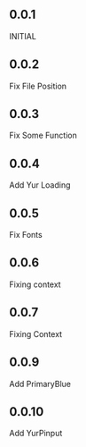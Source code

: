 ## 0.0.1
INITIAL
## 0.0.2
Fix File Position
## 0.0.3
Fix Some Function
## 0.0.4
Add Yur Loading
## 0.0.5
Fix Fonts
## 0.0.6
Fixing context
## 0.0.7
Fixing Context
## 0.0.9
Add PrimaryBlue
## 0.0.10
Add YurPinput
